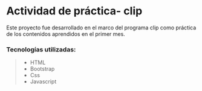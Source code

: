 # Actividad de práctica- clip
Este proyecto fue desarrollado en el marco del programa clip como práctica de los contenidos aprendidos en el primer mes.

### Tecnologías utilizadas:

> - HTML
> - Bootstrap
> - Css
> - Javascript  
